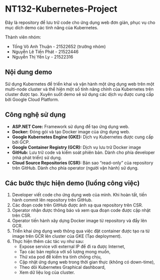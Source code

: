 # NT132-Kubernetes-Project
Đây là repository để lưu trữ code cho ứng dụng web đơn giản, phục vụ cho mục dích demo các tính năng của Kubernetes.

Thành viên nhóm:
- Tống Võ Anh Thuận - 21522652 (trưởng nhóm)
- Nguyễn Lê Tiến Phát - 21522446
- Nguyễn Thị Yến Ly - 21522316
## Nội dung demo
Sử dụng Kubernetes để triển khai và vận hành một ứng dụng web trên một multi-node cluster và thể hiện một số tính năng chính của Kubernetes trên cluster được tạo. Xuyên suốt demo sẽ sử dụng các dịch vụ được cung cấp bởi Google Cloud Platform.
## Công nghệ sử dụng
-	**ASP.NET Core:** Framework sử dụng để tạo ứng dụng web. 
-	**Docker:** Đóng gói và tạo Docker image của ứng dụng web.
-	**Google Kubernetes Engine (GKE):** Dịch vụ Kubernetes được cung cấp bởi GCP. 
-	**Google Container Registry (GCR):** Dịch vụ lưu trữ Docker image 
-	**GitHub:** Lưu trữ code và kiểm soát phiên bản. Dành cho phía developer (nhà phát triển) sử dụng.
-	**Cloud Source Repositories (CSR):** Bản sao “read-only” của repository trên GitHub. Dành cho phía operator (người vận hành) sử dụng.

## Các bước thực hiện demo (luồng công việc)
1.	Developer viết code cho ứng dụng web của mình. Khi hoàn tất, tiến hành commit lên repository trên GitHub.
2.	Các đoạn code trên GitHub được ánh xạ qua repository trên CSR.
3.	Operator nhận được thông báo và xem qua đoạn code được cập nhật trên CSR.
4.	Operator tiến hành xây dựng Docker image từ repository và đẩy lên GCR.
5.	Triển khai ứng dụng web thông qua việc đặt container được tạo ra từ image trên GCR lên cluster của GKE (Tạo deployment).
6.	Thực hiện thêm các tác vụ như sau:
    -	Expose service với external IP để đi ra được Internet,
    -   Tạo các bản replica với số lượng mong muốn,
    - Thử xóa pod để kiểm tra tính chống chịu,
    - Cập nhật ứng dụng web trong thời gian thực (không có down-time),
    - Theo dõi Kubernetes Graphical dashboard,
    - Xem dữ liệu log của cluster.

